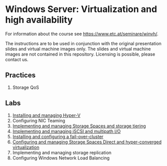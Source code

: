 # Windows Server: Virtualization and high availability

For information about the course see <https://www.etc.at/seminare/winvh/>.

The instructions are to be used in conjunction with the original presentation slides and virtual machine images only. The slides and virtual machine images are not contained in this repository. Licensing is possible, please contact us.

## Practices

1. Storage QoS

## Labs

1. [Installing and managing Hyper-V](/Instructions/Labs/Installing-and-managing-Hyper-V.md)
1. Configuring NIC Teaming
1. [Implementing and managing Storage Spaces and storage tiering](/Instructions/Labs/Implementing-and-managing-Storage-Spaces-and-Storage-Tiering.md)
1. [Implementing and managing iSCSI and multipath I/O](/Instructions/Labs/Implementing-and-managing-iSCSI-and-multipath-io.md)
1. [Installing and configuring a fail-over-cluster](/Instructions/Labs/Installing-and-configuring-a-fail-over-cluster.md)
1. [Configuring and managing Storage Spaces Direct and hyper-converged virtualization](/Instructions/Labs/Configuring-and-managing-Storage-Spaces-Direct-and-hyper-converged-virtualization.md)
1. Implementing and managing storage replication
1. Configuring Windows Network Load Balancing
